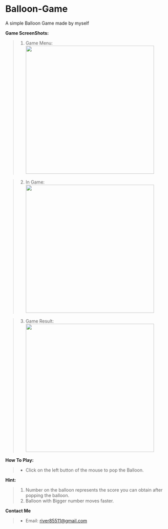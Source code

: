 # Balloon-Game
A simple Balloon Game made by myself

**Game ScreenShots:**

  > 1. Game Menu:
  <br><img src="https://cloud.githubusercontent.com/assets/15343999/18199442/dffb49b8-7132-11e6-8ecd-1e858f410dd6.png" width="400"></br>

  > 2. In Game:
    <br><img src="https://cloud.githubusercontent.com/assets/15343999/18199448/e8b3acc6-7132-11e6-9512-ba10990686d4.png" width="400"></br>

  > 3. Game Result:
    <br><img src="https://cloud.githubusercontent.com/assets/15343999/18199449/ea5449e6-7132-11e6-866f-ee1b5654617b.png" width="400"></br>

**How To Play:**
  > * Click on the left button of the mouse to pop the Balloon.
  
**Hint:**
  > 1. Number on the balloon represents the score you can obtain after popping the balloon.
  > 2. Balloon with Bigger number moves faster.
  
**Contact Me**
  > * Email: river85511@gmail.com

